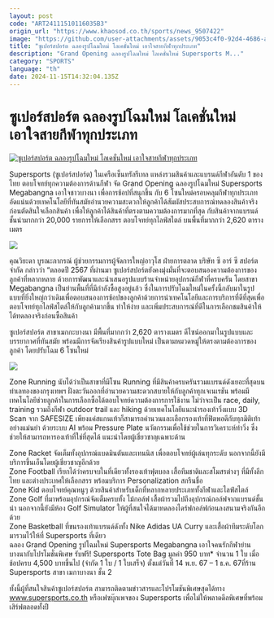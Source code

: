 ```yaml
---
layout: post
code: "ART24111510116035B3"
origin_url: "https://www.khaosod.co.th/sports/news_9507422"
image: "https://github.com/user-attachments/assets/9053c4f0-92d4-4686-aee8-601d6b4a0eff"
title: "ซูเปอร์สปอร์ต ฉลองรูปโฉมใหม่ โลเคชั่นใหม่ เอาใจสายกีฬาทุกประเภท"
description: "Grand Opening ฉลองรูปโฉมใหม่ โลเคชั่นใหม่ Supersports M..."
category: "SPORTS"
language: "th"
date: 2024-11-15T14:32:04.135Z
---
```


# ซูเปอร์สปอร์ต ฉลองรูปโฉมใหม่ โลเคชั่นใหม่ เอาใจสายกีฬาทุกประเภท

[![ซูเปอร์สปอร์ต ฉลองรูปโฉมใหม่ โลเคชั่นใหม่ เอาใจสายกีฬาทุกประเภท](https://www.khaosod.co.th/wpapp/uploads/2024/11/bnhyew.jpg "ซูเปอร์สปอร์ต ฉลองรูปโฉมใหม่ โลเคชั่นใหม่ เอาใจสายกีฬาทุกประเภท")](https://www.khaosod.co.th/wpapp/uploads/2024/11/bnhyew.jpg)

Supersports (ซูเปอร์สปอร์ต) ในเครือเซ็นทรัลรีเทล แหล่งรวมสินค้าและแบรนด์กีฬาอันดับ 1 ของไทย ตอบโจทย์ทุกความต้องการด้านกีฬา จัด Grand Opening ฉลองรูปโฉมใหม่ Supersports Megabangna เอาใจชาวบางนา เพื่อการช้อปที่สนุกขึ้น กับ 6 โซนใหม่ครอบคลุมกีฬาทุกประเภท อัดแน่นด้วยเทคโนโลยีที่ทันสมัยอำนวยความสะดวกให้ลูกค้าได้สัมผัสประสบการณ์ทดลองสินค้าจริงก่อนตัดสินใจเลือกสินค้า เพื่อให้ลูกค้าได้สินค้าที่ตรงตามความต้องการมากที่สุด กับสินค้าจากแบรนด์ชั้นนำมากกว่า 20,000 รายการให้เลือกสรร ตอบโจทย์ทุกไลฟ์สไตล์ บนพื้นที่มากกว่า 2,620 ตารางเมตร

![](https://www.khaosod.co.th/wpapp/uploads/2024/11/1262537.jpg)

คุณวิยะดา บูรณะภากรณ์ ผู้ช่วยกรรมการผู้จัดการใหญ่อาวุโส ฝ่ายการตลาด บริษัท ซี อาร์ ซี สปอร์ต จำกัด กล่าวว่า “ตลอดปี 2567 ที่ผ่านมา ซูเปอร์สปอร์ตยังคงมุ่งมั่นที่จะตอบสนองความต้องการของลูกค้าที่หลากหลาย ด้วยการพัฒนาและนำเสนอรูปแบบร้านจำหน่ายอุปกรณ์กีฬาที่ครบครัน โดยสาขา Megabangna เป็นย่านพื้นที่ที่มีกำลังซื้อสูงอยู่แล้ว ซึ่งในการปรับโฉมใหม่ในครั้งนี้กลับมาในรูปแบบที่ยิ่งใหญ่กว่าเดิมเพื่อตอบสนองการช้อปของลูกค้าด้วยการนำเทคโนโลยีและการบริการที่ดีที่สุดเพื่อตอบโจทย์ทุกไลฟ์สไตล์ให้กับลูกค้ามากขึ้น ทำให้ง่าย และเพิ่มประสบการณ์ที่ดีในการเลือกชมสินค้าให้ได้ทดลองจริงก่อนซื้อสินค้า

ซูเปอร์สปอร์ต สาขาเมกกะบางนา มีพื้นที่มากกว่า 2,620 ตารางเมตร ดีไซน์ออกมาในรูปแบบและบรรยากาศที่ทันสมัย พร้อมมีการจัดเรียงสินค้ารูปแบบใหม่ เป็นตามหมวดหมู่ให้ตรงตามต้องการของลูกค้า โดยปรับโฉม 6 โซนใหม่

![](https://www.khaosod.co.th/wpapp/uploads/2024/11/1262723.jpg)

Zone Running นับได้ว่าเป็นสาขาที่มีโซน Running ที่มีสินค้าครบครันรวมแบรนด์ดังเยอะที่สุดบนทำเลทองของกรุงเทพฯ ฝั่งตะวันออกที่อำนวยความสะดวกสบายให้กับลูกค้าทุกเจเนเรชัน พร้อมมีเทคโนโลยีช่วยลูกค้าในการเลือกซื้อได้ตอบโจทย์ความต้องการการใช้งาน ไม่ว่าจะเป็น race, daily, training รวมถึงกีฬา outdoor trail และ hiking ด้วยเทคโนโลยีแนะนำรองเท้าวิ่งแบบ 3D Scan จาก SAFESIZE เพียงแค่สแกนเท้าก็สามารถคำนวนและเลือกรองเท้าที่ฟิตพอดีกับทุกมิติเท้าอย่างแม่นยำ ด้วยระบบ AI พร้อม Pressure Plate นวัตกรรมเพื่อใช้ช่วยในการวิเคราะห์ท่าวิ่ง ซึ่งช่วยให้สามารถหารองเท้าที่ใช่ที่สุดได้ แนะนำโดยผู้เชี่ยวชาญเฉพาะด้าน

Zone Racket จัดเต็มทั้งอุปกรณ์แบดมินตันและเทนนิส เพื่อตอบโจทย์ผู้เล่นทุกระดับ นอกจากนี้ยังมีบริการขึ้นเอ็นโดยผู้เชี่ยวชาญอีกด้วย  
Zone Football เรียกได้ว่าครบจบในที่เดียวทั้งรองเท้าฟุตบอล เสื้อทีมชาติและสโมสรต่างๆ ที่มีทั้งลีกไทย และต่างประเทศให้เลือกสรร พร้อมบริการ Personalization สกรีนชื่อ  
Zone Kid ตอบโจทย์คุณหนูๆ ด้วยสินค้าสำหรับเด็กที่หลากหลายประเภททั้งกีฬาและไลฟ์สไตล์  
Zone Golf ที่มาพร้อมอุปกรณ์จัดเต็มครบทั้ง ไม้กอล์ฟ เสื้อผ้ารวมไปถึงอุปกรณ์กอล์ฟจากแบรนด์ชั้นนำ นอกจากนี้ยังมีห้อง Golf Simulator ให้ผู้ที่สนใจได้มาทดลองไดร์ฟกอล์ฟก่อนลงสนามจริงกันอีกด้วย  
Zone Basketball ที่ขนรองเท้าแบรนด์ดังทั้ง Nike Adidas UA Curry และเสื้อผ้าทีมระดับโลกมารวมไว้ให้ที่ Supersports ที่เดียว  
ฉลอง Grand Opening รูปโฉมใหม่ Supersports Megabangna เอาใจคนรักกีฬาย่านบางนากับโปรโมชั่นพิเศษ รับฟรี! Supersports Tote Bag มูลค่า 950 บาท\* จำนวน 1 ใบ เมื่อช้อปครบ 4,500 บาทขึ้นไป (จำกัด 1 ใบ / 1 ใบเสร็จ) ตั้งแต่วันที่ 14 พ.ย. 67 – 1 ธ.ค. 67ที่ร้าน Supersports สาขา เมกาบางนา ชั้น 2

ทั้งนี้ผู้ที่สนใจสินค้าซูเปอร์สปอร์ต สามารถติดตามข่าวสารและโปรโมชันพิเศษสุดได้ทาง www.supersports.co.th หรือเฟซบุ๊กเพจของ Supersports เพื่อไม่ให้พลาดดีลพิเศษที่พร้อมเสิร์ฟตลอดทั้งปี